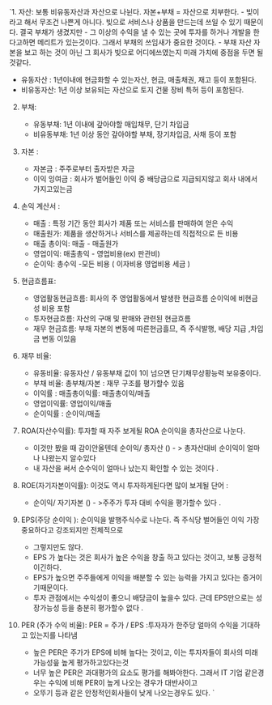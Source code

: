 `1. 자산: 보통 비유동자산과 자산으로 나뉜다. 자본+부채 = 자산으로 치부한다.
    - 빚이라고 해서 무조건 나쁜게 아니다. 빚으로 서비스나 상품을 만드는데 쓰일 수 있기 때문이다. 결국  부채가 생겼지만
    - 그 이상의 수익을 낼 수 있는 곳에 투자를 하거나 개발을 한다고하면 메리트가 있는것이다. 그래서 부채의 쓰임새가 중요한 것이다.
    - 부채 자산 자본을 보고 하는 것이 아닌 그 회사가 빚으로 어디에쓰였는지 미래 가치에 중점을 두면 될것같다.
   
   
   - 유동자산 : 1년이내에 현금화할 수 있는자산, 현금, 매출채권, 재고 등이 포함된다. 
   - 비유동자산: 1년 이상 보유되는 자산으로 토지 건물 장비 특허 등이 포함된다. 

2. 부채: 
    - 유동부채: 1년 이내에 갚아야할 매입채무, 단기 차입금 
    - 비유동부채: 1년 이상 동안 갚아야할 부채, 장기차입금, 사채 등이 포함

3. 자본 : 
   - 자본금 : 주주로부터 출자받은 자금
   - 이익 잉여금 : 회사가 벌어들인 이익 중 배당금으로 지급되지않고 회사 내에서 가지고있는금

4. 손익 계산서 :
   - 매출 : 특정 기간 동안 회사가 제품 또는 서비스를 판매하여 얻은 수익
   - 매출원가: 제품을 생산하거나 서비스를 제공하는데 직접적으로 든 비용
   - 매출 총이익: 매출 - 매출원가
   - 영업이익: 매출총익 - 영업비용(ex) 판관비) 
   - 순이익: 총수익 -모든 비용 ( 이자비용 영업비용 세금 )

5. 현금흐름표: 
   - 영업활동현금흐름: 회사의 주 영업활동에서 발생한 현금흐름  순이익에 비현금성 비용 포함 
   - 투자현금흐름: 자산의 구매 및 판매와 관련된 현금흐름
   - 재무 현금흐름: 부채 자본의 변동에 따른현금흘므, 즉 주식발행, 배당 지급 ,차입금 변동 이있음
   
6. 재무 비율: 
   - 유동비율: 유동자산 / 유동부채   값이 1이 넘으면 단기채무상황능력 보유중이다.
   - 부채 비율: 총부채/자본 : 재무 구조를 평가할수 있음 
   - 이익률 : 매출총이익률: 매출총이익/매출
   - 영업이익률: 영업이익/매출
   - 순이익률 : 순이익/매출

7. ROA(자산수익률): 투자할 때 자주 보게될 ROA 순이익을 총자산으로 나눈다.
    - 이것만 봤을 때 감이안올텐데 순이익/ 총자산 () - > 총자산대비 순이익이 얼마나 나왔는지 알수있다
    - 내 자산을 써서 순수익이 얼마나 났는지 확인할 수 있는 것이다 .

8. ROE(자기자본이익률): 이것도 역시 투자하게된다면 많이 보게될 단어 :
   - 순이익/ 자기자본 () - >주주가 투자 대비 수익을 평가할수 있다 .

9. EPS(주당 순이익 ): 순이익을 발행주식수로 나눈다. 즉 주식당 벌어들인 이익 가장 중요하다고 강조되지만 전체적으로
    - 그렇지만도 않다. 
    - EPS 가 높다는 것은 회사가 높은 수익을 창출 하고 있다는 것이고, 보통 긍정적이긴하다. 
    - EPS가 높으면 주주들에게 이익을 배분할 수 있는 능력을 가지고 있다는 증거이기때문이다.
    - 투자 관점에서는 수익성이 좋으니 배당금이 높을수 있다. 근데 EPS만으로는 성장가능성 등을 충분히 평가할수 없다 .
   
10. PER (주가 수익 비율): PER = 주가 / EPS  :투자자가 한주당 얼마의 수익을 기대하고 있는지를 나타냄
    -  높은 PER은 주가가 EPS에 비해 높다는 것이고, 이는 투자자들이 회사의 미래 가능성읖 높게 평가하고있다는것 
    - 너무 높은 PER은 과대평가의 요소도 평가를 해봐야한다. 그래서 IT 기업 같은경우는 수익에 비해 PER이 높게 나오는 경우가 대반사이고
    - 오뚜기 등과 같은 안정적인회사들이 낮게 나오는경우도 있다. `